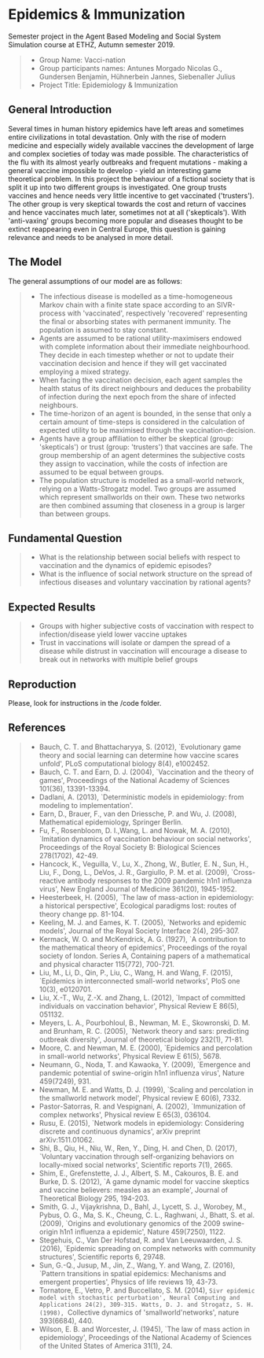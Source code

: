 # Epidemics &amp; Immunization

Semester project in the Agent Based Modeling and Social System Simulation course at ETHZ, Autumn semester 2019.

> * Group Name: Vacci-nation
> * Group participants names: Antunes Morgado Nicolas G., Gundersen Benjamin, Hühnerbein Jannes, Siebenaller Julius
> * Project Title: Epidemiology & Immunization

## General Introduction

Several times in human history epidemics have left areas and sometimes entire
civilizations in total devastation. Only with the rise of modern medicine and
especially widely available vaccines the development of large and complex societies
of today was made possible.
The characteristics of the flu with its almost yearly outbreaks and frequent
mutations - making a general vaccine impossible to develop - yield an interesting
game theoretical problem.
In this project the behaviour of a fictional society that is split it up into two
different groups is investigated. One group trusts vaccines and hence needs very
little incentive to get vaccinated ('trusters'). The other group is very skeptical
towards the cost and return of vaccines and hence vaccinates much later, sometimes
not at all ('skepticals').
With 'anti-vaxing' groups becoming more popular and diseases thought to be
extinct reappearing even in Central Europe, this question is gaining relevance
and needs to be analysed in more detail.

## The Model

The general assumptions of our model are as follows:
> * The infectious disease is modelled as a time-homogeneous Markov chain with
a finite state space according to an SIVR-process with 'vaccinated', respectively
'recovered' representing the final or absorbing states with permanent
immunity. The population is assumed to stay constant.
> * Agents are assumed to be rational utility-maximisers endowed with complete
information about their immediate neighbourhood. They decide in each timestep
whether or not to update their vaccination decision and hence if they
will get vaccinated employing a mixed strategy.
> * When facing the vaccination decision, each agent samples the health status
of its direct neighbours and deduces the probability of infection during the
next epoch from the share of infected neighbours.
> * The time-horizon of an agent is bounded, in the sense that only a certain
amount of time-steps is considered in the calculation of expected utility to
be maximised through the vaccination-decision.
> * Agents have a group affiliation to either be skeptical (group: 'skepticals') or
trust (group: 'trusters') that vaccines are safe. The group membership of an
agent determines the subjective costs they assign to vaccination, while the
costs of infection are assumed to be equal between groups.
> * The population structure is modelled as a small-world network, relying on
a Watts-Strogatz model. Two groups are assumed which represent smallworlds
on their own. These two networks are then combined assuming that
closeness in a group is larger than between groups.

## Fundamental Question

> * What is the relationship between social beliefs with respect to vaccination and the dynamics of epidemic episodes?
> * What is the influence of social network structure on the spread of infectious diseases and voluntary vaccination by rational agents?

## Expected Results

> * Groups with higher subjective costs of vaccination with respect to infection/disease yield lower vaccine uptakes
> * Trust in vaccinations will isolate or dampen the spread of a disease while distrust in vaccination will encourage a disease to break out in networks with multiple belief groups

## Reproduction
Please, look for instructions in the /code folder.

## References 

> * Bauch, C. T. and Bhattacharyya, S. (2012), `Evolutionary game theory and social
learning can determine how vaccine scares unfold', PLoS computational biology
8(4), e1002452.
> * Bauch, C. T. and Earn, D. J. (2004), `Vaccination and the theory of games',
Proceedings of the National Academy of Sciences 101(36), 13391-13394.
> * Dadlani, A. (2013), `Deterministic models in epidemiology: from modeling to implementation'.
> * Earn, D., Brauer, F., van den Driessche, P. and Wu, J. (2008), Mathematical
epidemiology, Springer Berlin.
> * Fu, F., Rosenbloom, D. I.,Wang, L. and Nowak, M. A. (2010), `Imitation dynamics
of vaccination behaviour on social networks', Proceedings of the Royal Society
B: Biological Sciences 278(1702), 42-49.
> * Hancock, K., Veguilla, V., Lu, X., Zhong, W., Butler, E. N., Sun, H., Liu, F.,
Dong, L., DeVos, J. R., Gargiullo, P. M. et al. (2009), `Cross-reactive antibody
responses to the 2009 pandemic h1n1 influenza virus', New England Journal of
Medicine 361(20), 1945-1952.
> * Heesterbeek, H. (2005), `The law of mass-action in epidemiology: a historical
perspective', Ecological paradigms lost: routes of theory change pp. 81-104.
> * Keeling, M. J. and Eames, K. T. (2005), `Networks and epidemic models', Journal
of the Royal Society Interface 2(4), 295-307.
> * Kermack, W. O. and McKendrick, A. G. (1927), `A contribution to the mathematical
theory of epidemics', Proceedings of the royal society of london. Series A,
Containing papers of a mathematical and physical character 115(772), 700-721.
> * Liu, M., Li, D., Qin, P., Liu, C., Wang, H. and Wang, F. (2015), `Epidemics in
interconnected small-world networks', PloS one 10(3), e0120701.
> * Liu, X.-T., Wu, Z.-X. and Zhang, L. (2012), `Impact of committed individuals on
vaccination behavior', Physical Review E 86(5), 051132.
> * Meyers, L. A., Pourbohloul, B., Newman, M. E., Skowronski, D. M. and Brunham,
R. C. (2005), `Network theory and sars: predicting outbreak diversity', Journal
of theoretical biology 232(1), 71-81.
> * Moore, C. and Newman, M. E. (2000), `Epidemics and percolation in small-world
networks', Physical Review E 61(5), 5678.
> * Neumann, G., Noda, T. and Kawaoka, Y. (2009), `Emergence and pandemic potential
of swine-origin h1n1 influenza virus', Nature 459(7249), 931.
> * Newman, M. E. and Watts, D. J. (1999), `Scaling and percolation in the smallworld
network model', Physical review E 60(6), 7332.
> * Pastor-Satorras, R. and Vespignani, A. (2002), `Immunization of complex networks',
Physical review E 65(3), 036104.
> * Rusu, E. (2015), `Network models in epidemiology: Considering discrete and continuous
dynamics', arXiv preprint arXiv:1511.01062.
> * Shi, B., Qiu, H., Niu, W., Ren, Y., Ding, H. and Chen, D. (2017), `Voluntary
vaccination through self-organizing behaviors on locally-mixed social networks',
Scientific reports 7(1), 2665.
> * Shim, E., Grefenstette, J. J., Albert, S. M., Cakouros, B. E. and Burke, D. S.
(2012), `A game dynamic model for vaccine skeptics and vaccine believers:
measles as an example', Journal of Theoretical Biology 295, 194-203.
> * Smith, G. J., Vijaykrishna, D., Bahl, J., Lycett, S. J., Worobey, M., Pybus, O. G.,
Ma, S. K., Cheung, C. L., Raghwani, J., Bhatt, S. et al. (2009), `Origins and evolutionary
genomics of the 2009 swine-origin h1n1 influenza a epidemic', Nature
459(7250), 1122.
> * Stegehuis, C., Van Der Hofstad, R. and Van Leeuwaarden, J. S. (2016), `Epidemic
spreading on complex networks with community structures', Scientific reports
6, 29748.
> * Sun, G.-Q., Jusup, M., Jin, Z., Wang, Y. and Wang, Z. (2016), `Pattern transitions
in spatial epidemics: Mechanisms and emergent properties', Physics of life
reviews 19, 43-73.
> * Tornatore, E., Vetro, P. and Buccellato, S. M. (2014), `Sivr epidemic model with
stochastic perturbation', Neural Computing and Applications 24(2), 309-315.
Watts, D. J. and Strogatz, S. H. (1998), `Collective dynamics of 'smallworld'networks',
nature 393(6684), 440.
> * Wilson, E. B. and Worcester, J. (1945), `The law of mass action in epidemiology',
Proceedings of the National Academy of Sciences of the United States of America
31(1), 24.
